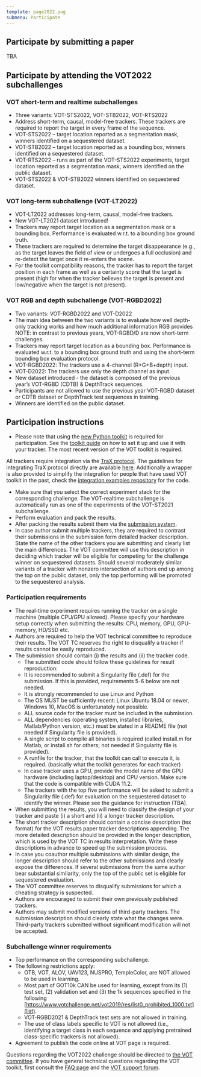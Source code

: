 ```yaml
---
template: page2022.pug
submenu: Participate
---
```


## Participate by submitting a paper

TBA

## Participate by attending the VOT2022 subchallenges

### VOT short-term and realtime subchallenges
 * Three variants: VOT-STS2022, VOT-STB2022, VOT-RTS2022
 * Address short-term, causal, model-free trackers. These trackers are required to report the target in every frame of the sequence.
 * VOT-STS2022 – target location reported as a segmentation mask, winners identified on a sequestered dataset.
 * VOT-STB2022 – target location reported as a bounding box, winners identified on a sequestered dataset.
 * VOT-RTS2022 – runs as part of the VOT-STS2022 experiments, target location reported as a segmentation mask, winners identified on the public dataset.
 * VOT-STS2022 & VOT-STB2022 winners identified on sequestered dataset.

###  VOT long-term subchallenge (VOT-LT2022)

 * VOT-LT2022 addresses long-term, causal, model-free trackers.
 * New VOT-LT2021 dataset introduced!
 * Trackers may report target location as a segmentation mask or a bounding box. Performance is evaluated w.r.t. to a bounding box ground truth.
 * These trackers are required to determine the target disappearance (e.g., as the target leaves the field of view or undergoes a full occlusion) and re-detect the target once it re-enters the scene.
 * For the toolkit compatibility reasons, the tracker has to report the target position in each frame as well as a certainty score that the target is present (high for when the tracker believes the target is present and low/negative when the target is not present).

###  VOT RGB and depth subchallenge (VOT-RGBD2022)

 * Two variants: VOT-RGBD2022 and VOT-D2022
 * The main idea between the two variants is to evaluate how well depth-only tracking works and how much additional information RGB provides
   NOTE: in contrast to previous years, VOT-RGBD/D are now short-term challenges.
 * Trackers may report target location as a bounding box. Performance is evaluated w.r.t. to a bounding box ground truth and using the short-term bounding box evaluation protocol.
 * VOT-RGBD2022: The trackers use a 4-channel (R+G+B+depth) input.
 * VOT-D2022: The trackers use only the depth channel as input.
 * New dataset introduced - the dataset is composed of the previous year’s VOT-RGBD (CDTB) & DepthTrack sequences.
 * Participants are not allowed to use the previous year VOT-RGBD dataset or CDTB dataset or DepthTrack test sequences in training. 
 * Winners are identified on the public dataset.

## Participation instructions

 * Please note that using the [new Python toolkit](https://github.com/votchallenge/toolkit/) is required for participation. See the [toolkit guide](/howto/tutorial_python.html) on how to set it up and use it with your tracker. The most recent version of the VOT toolkit is required.

All trackers require integration via the [TraX protocol](https://github.com/votchallenge/trax). The guidelines for integrating TraX protocol directly are available [here](https://trax.readthedocs.io/en/latest/tutorials.html). 
Additionally a wrapper is also provided to simplify the integration for people that have used VOT toolkit in the past, check the [integration examples repository](https://github.com/votchallenge/integration) for the code.

 * Make sure that you select the correct experiment stack for the corresponding challenge. The VOT-realtime subchallenge is automatically run as one of the experiments of the VOT-ST2021 subchallenge.
 * Perform evaluation and pack the results.
 * After packing the results submit them via the [submission system](https://submit.votchallenge.net).
 * In case author submit multiple trackers, they are required to contrast their submissions in the submission form detailed tracker description. State the name of the other trackers you are submitting and clearly list the main differences. The VOT committee will use this description in deciding which tracker will be eligible for competing for the challenge winner on sequestered datasets. Should several moderately similar variants of a tracker with nonzero intersection of authors end up among the top on the public dataset, only the top performing will be promoted to the sequestered analysis.

### Participation requirements

 * The real-time experiment requires running the tracker on a single machine (multiple CPU/GPU allowed). Please specify your hardware setup correctly when submitting the results: CPU, memory, GPU, GPU-memory, HD/SSD etc.
 * Authors are required to help the VOT technical committee to reproduce their results. The VOT TC reserves the right to disqualify a tracker if results cannot be easily reproduced.
 * The submission should contain (i) the results  and (ii) the tracker code.
   * The submitted code should follow these guidelines for result reproduction:
   * It is recommended to submit a Singularity file (.def) for the submission. If this is provided, requirements 5-6 below are not needed.
   * It is strongly recommended to use Linux and Python
   * The OS MUST be sufficiently recent: Linux Ubuntu 18.04 or newer, Windows 10, MacOS is unfortunately not possible.
   * ALL source code for the tracker must be included in the submission.
   * ALL dependencies (operating system, installed libraries, Matlab/Python version, etc.) must be stated in a README file (not needed if Singularity file is provided).
   * A single script to compile all binaries is required (called install.m for Matlab, or install.sh for others; not needed if Singularity file is provided).
   * A runfile for the tracker, that the toolkit can call to execute it, is required. (basically what the toolkit generates for each tracker)
   * In case tracker uses a GPU, provide the model name of the GPU hardware (including laptop/desktop) and CPU version. Make sure that the code is compatible with CUDA 11.2.
   * The trackers with the top five performance will be asked to submit a Singularity file (.def) for evaluation on the sequestered dataset to identify the winner. Please see the guidance for instruction (TBA).
 * When submitting the results, you will need to classify the design of your tracker and paste (i) a short and (ii) a longer tracker description.
 * The short tracker description should contain a concise description (tex format) for the VOT results paper tracker descriptions appending. The more detailed description should  be provided in the longer description, which is used by the VOT TC in results interpretation. Write these descriptions in advance to speed up the submission process.
 * In case you coauthor multiple submissions with similar design, the longer description should refer to the other submissions and clearly expose the differences. If several submissions from the same author bear substantial similarity, only the top of the public set is eligible for sequestered evaluation.
 * The VOT committee reserves to disqualify submissions for which a cheating strategy is suspected.
 * Authors are encouraged to submit their own previously published trackers.
 * Authors may submit modified versions of third-party trackers. The submission description should clearly state what the changes were. Third-party trackers submitted without significant modification will not be accepted.


### Subchallenge winner requirements

 * Top performance on the corresponding subchallenge.
 * The following restrictions apply:
   * OTB, VOT, ALOV, UAV123, NUSPRO, TempleColor, are NOT allowed to be used in learning.
   * Most part of GOT10k CAN be used for learning, except from its (1) test set, (2) validation set and (3) the 1k sequences specified in the following [https://www.votchallenge.net/vot2019/res/list0_prohibited_1000.txt](list).
   * VOT-RGBD2021 & DepthTrack test sets are not allowed in training.
   * The use of class labels specific to VOT is not allowed (i.e., identifying a target class in each sequence and applying pretrained class-specific trackers is not allowed).
 * Agreement to publish the code online at VOT page is required.



Questions regarding the VOT2022 challenge should be directed to <a href="mailto:gustavojavier.fernandez@ait.ac.at;matej.kristan@fri.uni-lj.si?subject=VOT2022 question">the VOT committee</a>. 
If you have general technical questions regarding the VOT toolkit, first consult the [FAQ page](/howto/faq.html) and the [VOT support forum](https://groups.google.com/forum/?hl=en#!forum/votchallenge-help).

